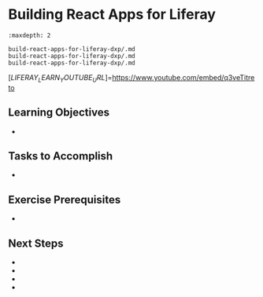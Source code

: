 # Building React Apps for Liferay

```{toctree}
:maxdepth: 2

build-react-apps-for-liferay-dxp/.md
build-react-apps-for-liferay-dxp/.md
build-react-apps-for-liferay-dxp/.md
```

[$LIFERAY_LEARN_YOUTUBE_URL$]=https://www.youtube.com/embed/q3veTitreto

## Learning Objectives

* 

## Tasks to Accomplish

* 

## Exercise Prerequisites

* 

## Next Steps

* [](./application-presentation-and-customization/.md) 
* [](./application-presentation-and-customization/.md) 
* [](./application-presentation-and-customization/.md) 
* [](./application-presentation-and-customization/.md) 